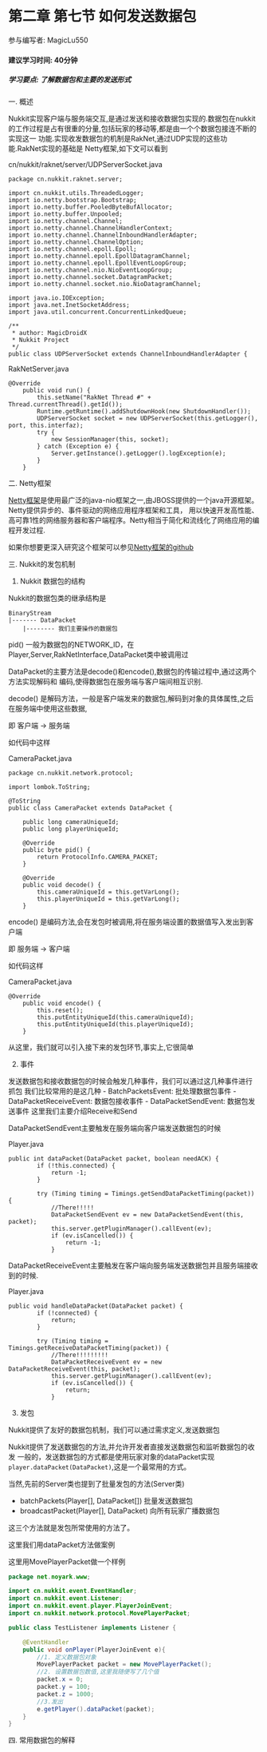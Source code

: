 # 第二章 第七节 如何发送数据包
参与编写者: MagicLu550
#### 建议学习时间: 40分钟
##### 学习要点: 了解数据包和主要的发送形式

一. 概述

Nukkit实现客户端与服务端交互,是通过发送和接收数据包实现的.数据包在nukkit
的工作过程是占有很重的分量,包括玩家的移动等,都是由一个个数据包接连不断的实现这一
功能.实现收发数据包的机制是RakNet,通过UDP实现的这些功能.RakNet实现的基础是
Netty框架,如下文可以看到


cn/nukkit/raknet/server/UDPServerSocket.java
```
package cn.nukkit.raknet.server;

import cn.nukkit.utils.ThreadedLogger;
import io.netty.bootstrap.Bootstrap;
import io.netty.buffer.PooledByteBufAllocator;
import io.netty.buffer.Unpooled;
import io.netty.channel.Channel;
import io.netty.channel.ChannelHandlerContext;
import io.netty.channel.ChannelInboundHandlerAdapter;
import io.netty.channel.ChannelOption;
import io.netty.channel.epoll.Epoll;
import io.netty.channel.epoll.EpollDatagramChannel;
import io.netty.channel.epoll.EpollEventLoopGroup;
import io.netty.channel.nio.NioEventLoopGroup;
import io.netty.channel.socket.DatagramPacket;
import io.netty.channel.socket.nio.NioDatagramChannel;

import java.io.IOException;
import java.net.InetSocketAddress;
import java.util.concurrent.ConcurrentLinkedQueue;

/**
 * author: MagicDroidX
 * Nukkit Project
 */
public class UDPServerSocket extends ChannelInboundHandlerAdapter {

```

RakNetServer.java
```
@Override
    public void run() {
        this.setName("RakNet Thread #" + Thread.currentThread().getId());
        Runtime.getRuntime().addShutdownHook(new ShutdownHandler());
        UDPServerSocket socket = new UDPServerSocket(this.getLogger(), port, this.interfaz);
        try {
            new SessionManager(this, socket);
        } catch (Exception e) {
            Server.getInstance().getLogger().logException(e);
        }
    }
```

二. Netty框架

[Netty框架](https://github.com/netty/netty)是使用最广泛的java-nio框架之一,由JBOSS提供的一个java开源框架。Netty提供异步的、事件驱动的网络应用程序框架和工具，
用以快速开发高性能、高可靠1性的网络服务器和客户端程序。Netty相当于简化和流线化了网络应用的编程开发过程.

如果你想要更深入研究这个框架可以参见[Netty框架的github](https://github.com/netty/netty)

三. Nukkit的发包机制

1. Nukkit 数据包的结构

Nukkit的数据包类的继承结构是
```
BinaryStream
|------- DataPacket
    |-------- 我们主要操作的数据包
```

pid() 一般为数据包的NETWORK_ID，在Player,Server,RakNetInterface,DataPacket类中被调用过

DataPacket的主要方法是decode()和encode(),数据包的传输过程中,通过这两个方法实现解码和
编码,使得数据包在服务端与客户端间相互识别.

decode() 是解码方法，一般是客户端发来的数据包,解码到对象的具体属性,之后在服务端中使用这些数据,

即 客户端 -> 服务端

如代码中这样

CameraPacket.java
```
package cn.nukkit.network.protocol;

import lombok.ToString;

@ToString
public class CameraPacket extends DataPacket {

    public long cameraUniqueId;
    public long playerUniqueId;

    @Override
    public byte pid() {
        return ProtocolInfo.CAMERA_PACKET;
    }

    @Override
    public void decode() {
        this.cameraUniqueId = this.getVarLong();
        this.playerUniqueId = this.getVarLong();
    }

```

encode() 是编码方法,会在发包时被调用,将在服务端设置的数据值写入发出到客户端

即 服务端 -> 客户端

如代码这样

CameraPacket.java
```
@Override
    public void encode() {
        this.reset();
        this.putEntityUniqueId(this.cameraUniqueId);
        this.putEntityUniqueId(this.playerUniqueId);
    }
```

从这里，我们就可以引入接下来的发包环节,事实上,它很简单

2. 事件

发送数据包和接收数据包的时候会触发几种事件，我们可以通过这几种事件进行
抓包
我们比较常用的是这几种
    - BatchPacketsEvent: 批处理数据包事件
    - DataPacketReceiveEvent: 数据包接收事件
    - DataPacketSendEvent: 数据包发送事件
这里我们主要介绍Receive和Send

DataPacketSendEvent主要触发在服务端向客户端发送数据包的时候

Player.java
```
public int dataPacket(DataPacket packet, boolean needACK) {
        if (!this.connected) {
            return -1;
        }

        try (Timing timing = Timings.getSendDataPacketTiming(packet)) {
            //There!!!!!
            DataPacketSendEvent ev = new DataPacketSendEvent(this, packet);
            this.server.getPluginManager().callEvent(ev);
            if (ev.isCancelled()) {
                return -1;
            }
```

DataPacketReceiveEvent主要触发在客户端向服务端发送数据包并且服务端接收到的时候.

Player.java

```
public void handleDataPacket(DataPacket packet) {
        if (!connected) {
            return;
        }

        try (Timing timing = Timings.getReceiveDataPacketTiming(packet)) {
            //There!!!!!!!!!
            DataPacketReceiveEvent ev = new DataPacketReceiveEvent(this, packet);
            this.server.getPluginManager().callEvent(ev);
            if (ev.isCancelled()) {
                return;
            }

```
3. 发包

Nukkit提供了友好的数据包机制，我们可以通过需求定义,发送数据包

Nukkit提供了发送数据包的方法,并允许开发者直接发送数据包和监听数据包的收发
一般的，发送数据包的方式都是使用玩家对象的dataPacket实现
`player.dataPacket(DataPacket)`,这是一个最常用的方式。

当然,先前的Server类也提到了批量发包的方法(Server类)

   * batchPackets​(Player[], DataPacket[]) 批量发送数据包
   * broadcastPacket​(Player[], DataPacket) 向所有玩家广播数据包

这三个方法就是发包所常使用的方法了。

这里我们用dataPacket方法做案例

这里用MovePlayerPacket做一个样例
```java
package net.noyark.www;

import cn.nukkit.event.EventHandler;
import cn.nukkit.event.Listener;
import cn.nukkit.event.player.PlayerJoinEvent;
import cn.nukkit.network.protocol.MovePlayerPacket;

public class TestListener implements Listener {

    @EventHandler
    public void onPlayer(PlayerJoinEvent e){
        //1. 定义数据包对象
        MovePlayerPacket packet = new MovePlayerPacket();
        //2. 设置数据包数值,这里我随便写了几个值
        packet.x = 0;
        packet.y = 100;
        packet.z = 1000;
        //3.发出
        e.getPlayer().dataPacket(packet);
    }
}
```

四. 常用数据包的解释
